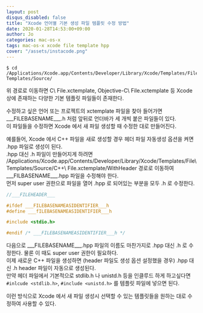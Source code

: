 ```yaml
---
layout: post
disqus_disabled: false
title: "Xcode 언어별 기본 생성 파일 템플릿 수정 방법"
date: 2020-01-28T14:53:00+09:00
author: Jo
categories: mac-os-x
tags: mac-os-x xcode file template hpp
cover: "/assets/instacode.png"
---
```


~~~
$ cd /Applications/Xcode.app/Contents/Developer/Library/Xcode/Templates/File\ Templates/Source/
~~~
위 경로로 이동하면 C\ File.xctemplate, Objective-C\ File.xctemplate 등 Xcode 상에 존재하는 다양한 기본 템플릿 파일들이 존재한다.  
  
수정하고 싶은 언어 또는 프로젝트의 xctemplate 파일을 찾아 들어가면 \_\_\_FILEBASENAME\_\_\_.h 처럼 앞뒤로 언더바가 세 개씩 붙은 파일들이 있다.  
이 파일들을 수정하면 Xcode 에서 새 파일 생성할 때 수정한 대로 만들어진다.  

예를들어, Xcode 에서 C++ 파일을 새로 생성할 경우 헤더 파일 자동생성 옵션을 켜면 .hpp 파일로 생성이 된다.  
.hpp 대신 .h 파일이 만들어지게 하려면 /Applications/Xcode.app/Contents/Developer/Library/Xcode/Templates/File\ Templates/Source/C++\ File.xctemplate/WithHeader 경로로 이동하여 \_\_\_FILBASENAME\_\_\_.hpp 파일을 수정해야 한다.  
먼저 super user 권한으로 파일을 열어 .hpp 로 되어있는 부분을 모두 .h 로 수정한다.

~~~cpp
//___FILEHEADER___

#ifdef ___FILEBASENAMEASIDENTIFIER___h
#define ___fILEBASENAMEASIDENTIFIER___h

#include <stdio.h>

#endif /* ___FILEBASENAMEASIDENTIFIER___h */
~~~
  
다음으로 \_\_\_FILEBASENAME\_\_\_.hpp 파일의 이름도 마찬가지로 .hpp 대신 .h 로 수정한다. 물론 이 때도 super user 권한이 필요하다.  
이제 새로운 C++ 파일을 생성하면 (header 파일도 생성 옵션 설정했을 경우) .hpp 대신 .h header 파일이 자동으로 생성된다.  
만약 헤더 파일에서 기본적으로 stdlib.h 나 unistd.h 등을 인클루드 하게 하고싶다면 ```#inlcude <stdlib.h>```, ```#include <unistd.h>``` 를 템플릿 파일에 넣으면 된다.  

이런 방식으로 Xcode 에서 새 파일 생성시 선택할 수 있는 템플릿들을 원하는 대로 수정하여 사용할 수 있다.  